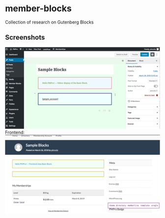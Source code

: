 # member-blocks
Collection of research on Gutenberg Blocks

## Screenshots
![Backend](inc/images/sample-blocks-backend.png)
Frontend:
![Frontend view of editor](inc/images/sample-blocks-frontend.png "Frontend view of editor")
